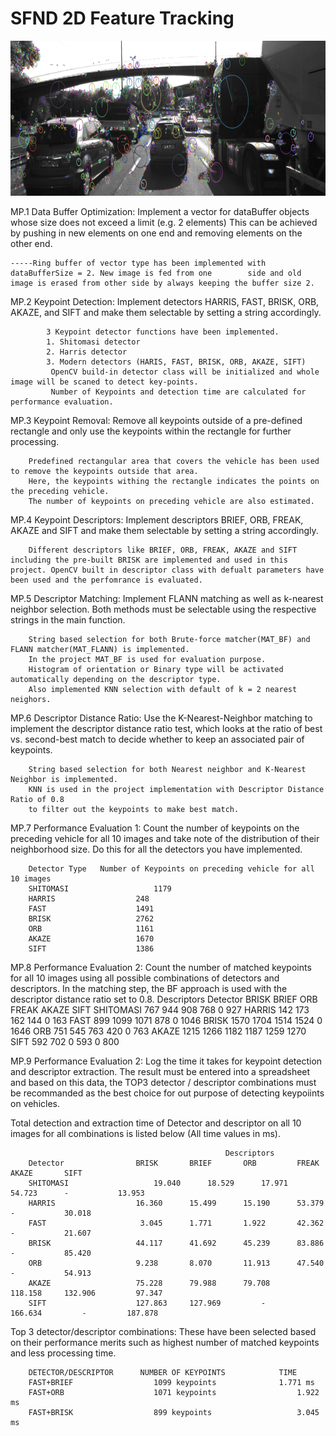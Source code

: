 # SFND 2D Feature Tracking

<img src="images/keypoints.png" width="820" height="248" />



MP.1 Data Buffer Optimization: Implement a vector for dataBuffer objects whose size does not exceed a limit (e.g. 2 elements) This can be achieved  by  pushing  in new  elements on one  end  and removing elements on  the other end.

    -----Ring buffer of vector type has been implemented with dataBufferSize = 2. New image is fed from one        side and old image is erased from other side by always keeping the buffer size 2.


MP.2 Keypoint Detection: Implement detectors HARRIS, FAST, BRISK, ORB, AKAZE, and SIFT and make them selectable by setting a string accordingly.

            3 Keypoint detector functions have been implemented.  
            1. Shitomasi detector
            2. Harris detector
            3. Modern detectors (HARIS, FAST, BRISK, ORB, AKAZE, SIFT)
             OpenCV build-in detector class will be initialized and whole image will be scaned to detect key-points. 
             Number of Keypoints and detection time are calculated for performance evaluation.

MP.3 Keypoint Removal: Remove all keypoints outside of a pre-defined rectangle and only use the keypoints within the rectangle for further processing.

        Predefined rectangular area that covers the vehicle has been used to remove the keypoints outside that area. 
        Here, the keypoints withing the rectangle indicates the points on the preceding vehicle. 
        The number of keypoints on preceding vehicle are also estimated.

MP.4 Keypoint Descriptors: Implement descriptors BRIEF, ORB, FREAK, AKAZE and SIFT and make them selectable by setting a string accordingly.

        Different descriptors like BRIEF, ORB, FREAK, AKAZE and SIFT including the pre-built BRISK are implemented and used in this project. OpenCV built in descriptor class with defualt parameters have been used and the perfomrance is evaluated.

MP.5 Descriptor Matching: Implement FLANN matching as well as k-nearest neighbor selection. Both methods must be selectable using the respective strings in the main function.

        String based selection for both Brute-force matcher(MAT_BF) and FLANN matcher(MAT_FLANN) is implemented. 
        In the project MAT_BF is used for evaluation purpose. 
        Histogram of orientation or Binary type will be activated automatically depending on the descriptor type. 
        Also implemented KNN selection with default of k = 2 nearest neighors.

MP.6 Descriptor Distance Ratio: Use the K-Nearest-Neighbor matching to implement the descriptor distance ratio test, which looks at the ratio of best vs. second-best match to decide whether to keep an associated pair of keypoints.

        String based selection for both Nearest neighbor and K-Nearest Neighbor is implemented. 
        KNN is used in the project implementation with Descriptor Distance Ratio of 0.8 
        to filter out the keypoints to make best match.

MP.7 Performance Evaluation 1: Count the number of keypoints on the preceding vehicle for all 10 images and take note of the distribution of their neighborhood size. Do this for all the detectors you have implemented.

        Detector Type 	Number of Keypoints on preceding vehicle for all 10 images
        SHITOMASI 	                1179
        HARRIS 	                248
        FAST 	                1491
        BRISK 	                2762
        ORB 	                1161
        AKAZE 	                1670
        SIFT 	                1386

MP.8 Performance Evaluation 2: Count the number of matched keypoints for all 10 images using all possible combinations of detectors and descriptors. In the matching step, the BF approach is used with the descriptor distance ratio set to 0.8.
                                    Descriptors
        Detector            	BRISK 	BRIEF 	ORB 	FREAK 	AKAZE 	SIFT
        SHITOMASI 	             767 	 944 	 908 	 768 	   0     927
        HARRIS 	                 142 	 173 	 162 	 144 	   0 	 163
        FAST 	                 899 	1099 	1071 	 878 	   0 	1046
        BRISK 	                1570 	1704 	1514 	1524 	   0 	1646
        ORB 	                 751 	 545 	 763 	 420 	   0     763
        AKAZE 	                1215 	1266 	1182 	1187 	1259 	1270
        SIFT 	                 592 	 702 	   0 	 593 	   0 	 800

MP.9 Performance Evaluation 2: Log the time it takes for keypoint detection  and descriptor extraction.
The result must be entered into a spreadsheet  and based  on this  data, the TOP3  detector / descriptor combinations  must be recommanded as the best choice for  out purpose  of detecting  keypoiints on  vehicles.

Total detection and extraction time of Detector and descriptor on all 10 images for all combinations is listed below (All time values in ms).

                                                    Descriptors
        Detector            	BRISK 	    BRIEF 	    ORB 	    FREAK 	    AKAZE   	SIFT
        SHITOMASI 	                19.040 	    18.529 	    17.971 	    54.723 	    -           13.953
        HARRIS 	                16.360 	    15.499 	    15.190 	    53.379 	    -           30.018
        FAST 	                 3.045 	    1.771 	    1.922	    42.362          -           21.607	
        BRISK 	                44.117 	    41.692 	    45.239 	    83.886 	    -           85.420
        ORB 	                9.238 	    8.070 	    11.913 	    47.540 	    -           54.913
        AKAZE 	                75.228 	    79.988	    79.708 	    118.158     132.906	        97.347
        SIFT 	                127.863     127.969 	    - 	        166.634         - 	      187.878


Top 3 detector/descriptor combinations: These have been selected based on their performance merits such as highest number of matched keypoints and less processing time.


        DETECTOR/DESCRIPTOR 	 NUMBER OF KEYPOINTS 	        TIME
        FAST+BRIEF 	                1099 keypoints             	1.771 ms
        FAST+ORB 	                1071 keypoints 	                1.922 ms
        FAST+BRISK 	                899 keypoints 	                3.045 ms
